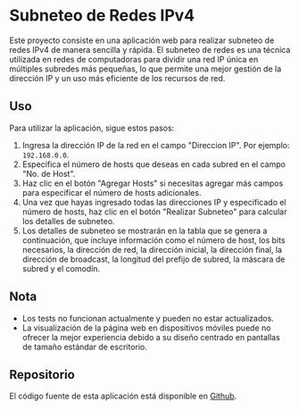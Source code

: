 # Subneteo de Redes IPv4

Este proyecto consiste en una aplicación web para realizar subneteo de redes IPv4 de manera sencilla y rápida. El subneteo de redes es una técnica utilizada en redes de computadoras para dividir una red IP única en múltiples subredes más pequeñas, lo que permite una mejor gestión de la dirección IP y un uso más eficiente de los recursos de red.

## Uso

Para utilizar la aplicación, sigue estos pasos:

1. Ingresa la dirección IP de la red en el campo "Direccion IP". Por ejemplo: `192.168.0.0`.
2. Especifica el número de hosts que deseas en cada subred en el campo "No. de Host".
3. Haz clic en el botón "Agregar Hosts" si necesitas agregar más campos para especificar el número de hosts adicionales.
4. Una vez que hayas ingresado todas las direcciones IP y especificado el número de hosts, haz clic en el botón "Realizar Subneteo" para calcular los detalles de subneteo.
5. Los detalles de subneteo se mostrarán en la tabla que se genera a continuación, que incluye información como el número de host, los bits necesarios, la dirección de red, la dirección inicial, la dirección final, la dirección de broadcast, la longitud del prefijo de subred, la máscara de subred y el comodín.

## Nota

- Los tests no funcionan actualmente y pueden no estar actualizados.
- La visualización de la página web en dispositivos móviles puede no ofrecer la mejor experiencia debido a su diseño centrado en pantallas de tamaño estándar de escritorio.

## Repositorio

El código fuente de esta aplicación está disponible en [Github](https://github.com/JonatanAtenogenes/Network-Subnetting).
